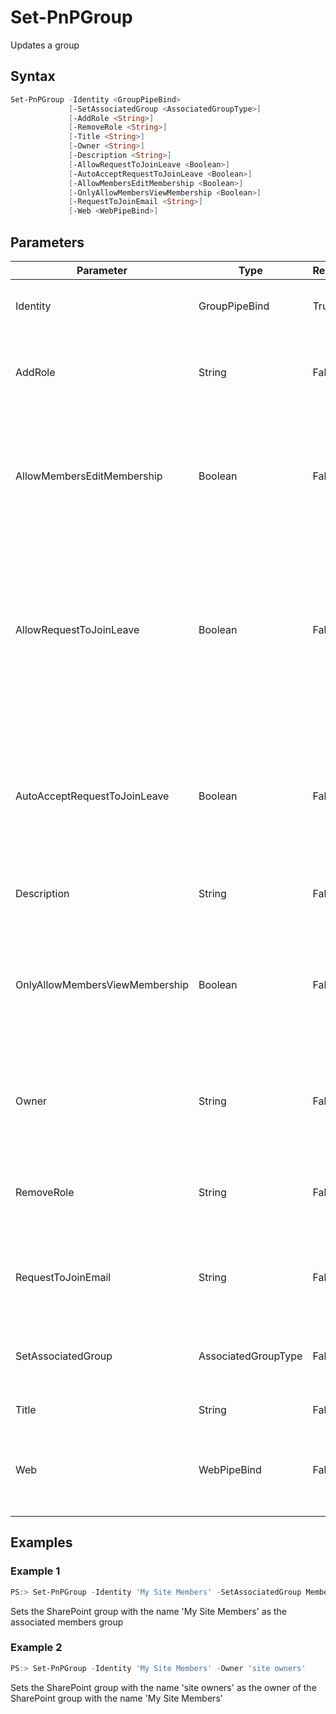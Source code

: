 # Set-PnPGroup
Updates a group
## Syntax
```powershell
Set-PnPGroup -Identity <GroupPipeBind>
             [-SetAssociatedGroup <AssociatedGroupType>]
             [-AddRole <String>]
             [-RemoveRole <String>]
             [-Title <String>]
             [-Owner <String>]
             [-Description <String>]
             [-AllowRequestToJoinLeave <Boolean>]
             [-AutoAcceptRequestToJoinLeave <Boolean>]
             [-AllowMembersEditMembership <Boolean>]
             [-OnlyAllowMembersViewMembership <Boolean>]
             [-RequestToJoinEmail <String>]
             [-Web <WebPipeBind>]
```


## Parameters
Parameter|Type|Required|Description
---------|----|--------|-----------
|Identity|GroupPipeBind|True|A group object, an ID or a name of a group|
|AddRole|String|False|Name of the permission set to add to this SharePoint group|
|AllowMembersEditMembership|Boolean|False|A switch parameter that specifies whether group members can modify membership in the group|
|AllowRequestToJoinLeave|Boolean|False|A switch parameter that specifies whether to allow users to request membership in the group and to allow users to request to leave the group|
|AutoAcceptRequestToJoinLeave|Boolean|False|A switch parameter that specifies whether users are automatically added or removed when they make a request|
|Description|String|False|The description for the group|
|OnlyAllowMembersViewMembership|Boolean|False|A switch parameter that specifies whether only group members are allowed to view the list of members in the group|
|Owner|String|False|The owner for the group, which can be a user or another group|
|RemoveRole|String|False|Name of the permission set to remove from this SharePoint group|
|RequestToJoinEmail|String|False|The e-mail address to which membership requests are sent|
|SetAssociatedGroup|AssociatedGroupType|False|One of the associated group types (Visitors, Members, Owners|
|Title|String|False|The title for the group|
|Web|WebPipeBind|False|The web to apply the command to. Omit this parameter to use the current web.|
## Examples

### Example 1
```powershell
PS:> Set-PnPGroup -Identity 'My Site Members' -SetAssociatedGroup Members
```
Sets the SharePoint group with the name 'My Site Members' as the associated members group

### Example 2
```powershell
PS:> Set-PnPGroup -Identity 'My Site Members' -Owner 'site owners'
```
Sets the SharePoint group with the name 'site owners' as the owner of the SharePoint group with the name 'My Site Members'
